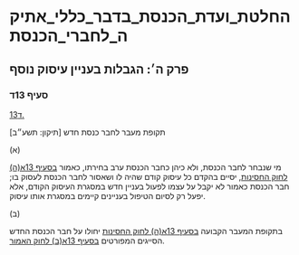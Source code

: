 # החלטת_ועדת_הכנסת_בדבר_כללי_אתיקה_לחברי_הכנסת

## פרק ה׳: הגבלות בעניין עיסוק נוסף

### סעיף 13ד

[13ד.](https://he.wikisource.org/wiki/%D7%9B%D7%9C%D7%9C%D7%99_%D7%90%D7%AA%D7%99%D7%A7%D7%94_%D7%9C%D7%97%D7%91%D7%A8%D7%99_%D7%94%D7%9B%D7%A0%D7%A1%D7%AA#%D7%A1%D7%A2%D7%99%D7%A3_13%D7%93)

תקופת מעבר לחבר כנסת חדש [תיקון: תשע״ב]

(א)

מי שנבחר לחבר הכנסת, ולא כיהן כחבר הכנסת ערב בחירתו, כאמור [בסעיף 13א(ה) לחוק החסינות](https://he.wikisource.org/wiki/%D7%97%D7%95%D7%A7_%D7%97%D7%A1%D7%99%D7%A0%D7%95%D7%AA_%D7%97%D7%91%D7%A8%D7%99_%D7%94%D7%9B%D7%A0%D7%A1%D7%AA,_%D7%96%D7%9B%D7%95%D7%99%D7%95%D7%AA%D7%99%D7%94%D7%9D_%D7%95%D7%97%D7%95%D7%91%D7%95%D7%AA%D7%99%D7%94%D7%9D#%D7%A1%D7%A2%D7%99%D7%A3_13%D7%90 "חוק חסינות חברי הכנסת, זכויותיהם וחובותיהם"), יסיים בהקדם כל עיסוק קודם שהיה לו ושאסור לחבר הכנסת לעסוק בו; חבר הכנסת כאמור לא יקבל על עצמו לפעול בעניין חדש במסגרת העיסוק הקודם, אלא יפעל רק לסיום הטיפול בעניינים קיימים במסגרת אותו עיסוק.

(ב)

בתקופת המעבר הקבועה [בסעיף 13א(ה) לחוק החסינות](https://he.wikisource.org/wiki/%D7%97%D7%95%D7%A7_%D7%97%D7%A1%D7%99%D7%A0%D7%95%D7%AA_%D7%97%D7%91%D7%A8%D7%99_%D7%94%D7%9B%D7%A0%D7%A1%D7%AA,_%D7%96%D7%9B%D7%95%D7%99%D7%95%D7%AA%D7%99%D7%94%D7%9D_%D7%95%D7%97%D7%95%D7%91%D7%95%D7%AA%D7%99%D7%94%D7%9D#%D7%A1%D7%A2%D7%99%D7%A3_13%D7%90 "חוק חסינות חברי הכנסת, זכויותיהם וחובותיהם") יחולו על חבר הכנסת החדש הסייגים המפורטים [בסעיף 13א(ב) לחוק האמור](https://he.wikisource.org/wiki/%D7%97%D7%95%D7%A7_%D7%97%D7%A1%D7%99%D7%A0%D7%95%D7%AA_%D7%97%D7%91%D7%A8%D7%99_%D7%94%D7%9B%D7%A0%D7%A1%D7%AA,_%D7%96%D7%9B%D7%95%D7%99%D7%95%D7%AA%D7%99%D7%94%D7%9D_%D7%95%D7%97%D7%95%D7%91%D7%95%D7%AA%D7%99%D7%94%D7%9D#%D7%A1%D7%A2%D7%99%D7%A3_13%D7%90 "חוק חסינות חברי הכנסת, זכויותיהם וחובותיהם").